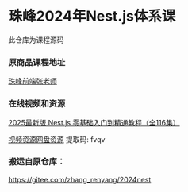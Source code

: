 # 珠峰2024年Nest.js体系课
此仓库为课程源码

### 原商品课程地址
[珠峰前端张老师](https://www.javascriptpeixun.cn/p/t_pc/course_pc_detail/camp_pro/course_2hj6UFs1DYJremQ0FKRpOIz83SF)

### 在线视频和资源
[2025最新版 Nest.js 零基础入门到精通教程（全116集）](https://www.bilibili.com/video/BV1UMw5eDEya)

[视频资源网盘资源](https://pan.baidu.com/s/1g2EhFhOdOpKSF3tiYXb-cA?pwd=fvqv) 提取码: fvqv

### 搬运自原仓库： 
https://gitee.com/zhang_renyang/2024nest

